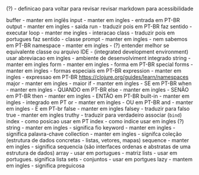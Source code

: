 (?) - definicao para voltar para revisar 
revisar markdown para acessibilidade

buffer - manter em inglês
input - manter em ingles - entrada em PT-BR
output - manter em ingles - saida
run - traduzir pois em PT-BR faz sentido - executar
loop - manter me ingles - interacao
class - traduzir pois em portugues faz sentido - classe 
prompt - manter em ingles - nem sabemos em PT-BR
namespace - manter em ingles - (?) entender melhor se equivalente classe ou arquivo
IDE - (integrated development environment) usar abreviacao em ingles - ambiente de desenvolviment integrado
string - manter em ingles
form - manter em ingles - forma em PT-BR
special forms - manter em ingles - formas especiais em PT-BR
expression - manter em ingles - expressao em PT-BR
https://clojure.org/guides/learn/namespaces
major - manter em ingles - maior
if - manter em ingles - SE em PT-BR
when - manter em ingles - QUANDO em PT-BR
else - manter em ingles - SENÃO em PT-BR
then - manter em ingles - ENTÃO em PT-BR
built-in - manter em ingles - integrado em PT
or - manter em ingles - OU em PT-BR
and - manter em ingles - E em PT-br
false - manter em ingles 
falsey - traduzir para falso 
true - manter em ingles
truthy - traduzir para verdadeiro
associar (`bind`)
index - como posicao usar em PT
index - como indice usar em ingles (?)
string - manter em ingles - significa fio
keyword - manter em ingles - significa palavra-chave
collection - manter em ingles - signifca coleção (estrutura de dados concretas - listas, vetores, mapas)
sequence - manter em ingles - significa sequencia (são interfaces ordenas e abstratas de uma estrutura de dados) 
array - usar em portugues - matriz
lists - usar em portugues. significa lista
sets - conjuntos - usar em portgues 
lazy - mantem em ingles - significa preguicosa
